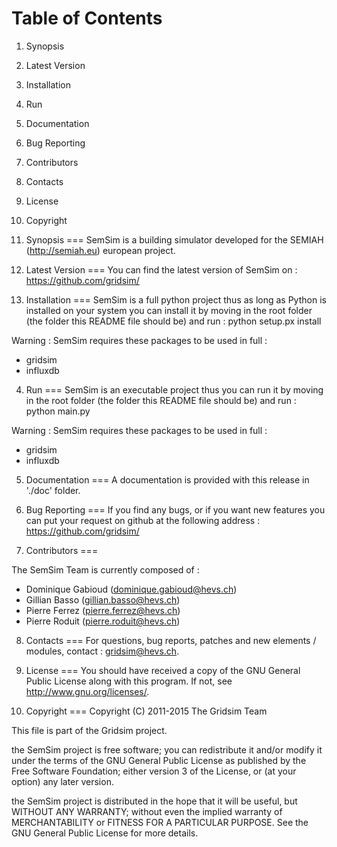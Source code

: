 Table of Contents
===

 1. Synopsis
 2. Latest Version
 3. Installation
 4. Run
 5. Documentation
 6. Bug Reporting
 7. Contributors
 8. Contacts
 9. License
 10. Copyright


1. Synopsis
===
SemSim is a building simulator developed for the SEMIAH (http://semiah.eu) 
european project. 


2. Latest Version
===
You can find the latest version of SemSim on :
    https://github.com/gridsim/


3. Installation
===
SemSim is a full python project thus as long as Python is installed on your
system you can install it by moving in the root folder (the folder this README
file should be) and run :
    python setup.px install

Warning : SemSim requires these packages to be used in full :

 * gridsim
 * influxdb
 
4. Run
===
SemSim is an executable project thus you can run it by moving in the root 
folder (the folder this README file should be) and run :
    python main.py

Warning : SemSim requires these packages to be used in full :

 * gridsim
 * influxdb


5. Documentation
===
A documentation is provided with this release in './doc' folder.


6. Bug Reporting
===
If you find any bugs, or if you want new features you can put your request on
github at the following address :
    https://github.com/gridsim/


7. Contributors
===

The SemSim Team is currently composed of :

 * Dominique Gabioud (dominique.gabioud@hevs.ch)
 * Gillian Basso (gillian.basso@hevs.ch)
 * Pierre Ferrez (pierre.ferrez@hevs.ch)
 * Pierre Roduit (pierre.roduit@hevs.ch)


8. Contacts
===
For questions, bug reports, patches and new elements / modules, contact :
gridsim@hevs.ch.


9. License
===
You should have received a copy of the GNU General Public License along with
this program.
If not, see <http://www.gnu.org/licenses/>.


10. Copyright
===
Copyright (C) 2011-2015 The Gridsim Team

This file is part of the Gridsim project.

the SemSim project is free software; you can redistribute it and/or modify it
under the terms of the GNU General Public License as published by the Free
Software Foundation; either version 3 of the License, or (at your option) any
later version.

the SemSim project is distributed in the hope that it will be useful, but
WITHOUT ANY WARRANTY; without even the implied warranty of MERCHANTABILITY or
FITNESS FOR A PARTICULAR PURPOSE.
See the GNU General Public License for more details.
